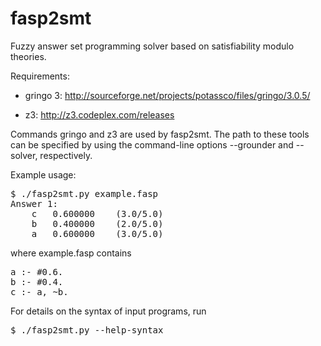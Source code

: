 fasp2smt
========

Fuzzy answer set programming solver based on satisfiability modulo theories.

Requirements:

- gringo 3: http://sourceforge.net/projects/potassco/files/gringo/3.0.5/

- z3: http://z3.codeplex.com/releases

Commands gringo and z3 are used by fasp2smt. The path to these tools can be specified by using the command-line options --grounder and --solver, respectively.


Example usage:

<pre>
$ ./fasp2smt.py example.fasp
Answer 1:
	c	0.600000	(3.0/5.0)
	b	0.400000	(2.0/5.0)
	a	0.600000	(3.0/5.0)
</pre>

where example.fasp contains

<pre>
a :- #0.6.
b :- #0.4.
c :- a, ~b.
</pre>

For details on the syntax of input programs, run

<pre>
$ ./fasp2smt.py --help-syntax
</pre>
